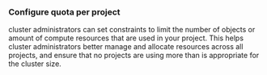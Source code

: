 ### Configure quota per project

cluster administrators can set constraints to limit the number of objects or amount of compute resources that are used in your project. This helps cluster administrators better manage and allocate resources across all projects, and ensure that no projects are using more than is appropriate for the cluster size.